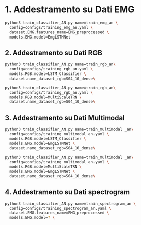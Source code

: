 

# 1. Addestramento su Dati EMG

```bash
python3 train_classifier_AN.py name=train_emg_an \
  config=configs/training_emg_an.yaml \
  dataset.EMG.features_name=EMG_preprocessed \
  models.EMG.model=EmgLSTMNet
```
 
## 2. Addestramento su Dati RGB
```bash
python3 train_classifier_AN.py name=train_rgb_an\
  config=configs/training_rgb_an.yaml \
  models.RGB.model=LSTM_Classifier \
  dataset.name_dataset_rgb=S04_10_dense\
```
```bash
python3 train_classifier_AN.py name=train_rgb_an\
  config=configs/training_rgb_an.yaml \
  models.RGB.model=MultiScaleTRN \
  dataset.name_dataset_rgb=S04_10_dense\
```

## 3. Addestramento su Dati Multimodal
```bash
python3 train_classifier_AN.py name=train_multimodal _an\
  config=configs/training_multimodal_an.yaml \
  models.RGB.model=LSTM_Classifier \
  models.EMG.model=EmgLSTMNet \
  dataset.name_dataset_rgb=S04_10_dense\
```
```bash
python3 train_classifier_AN.py name=train_multimodal _an\
  config=configs/training_multimodal_an.yaml \
  models.RGB.model=MultiScaleTRN \
  models.EMG.model=EmgLSTMNet \
  dataset.name_dataset_rgb=S04_10_dense\
```

## 4. Addestramento su Dati spectrogram
```bash
python3 train_classifier_AN.py name=train_spectrogram_an \
  config=configs/training_spectrogram_an.yaml \
  dataset.EMG.features_name=EMG_preprocessed \
  models.EMG.model=? \
```
